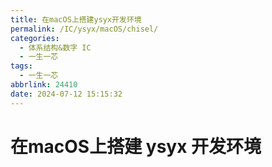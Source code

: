 ```yaml
---
title: 在macOS上搭建ysyx开发环境
permalink: /IC/ysyx/macOS/chisel/
categories:
  - 体系结构&数字 IC
  - 一生一芯
tags:
  - 一生一芯
abbrlink: 24410
date: 2024-07-12 15:15:32
---
```


# 在macOS上搭建 ysyx 开发环境